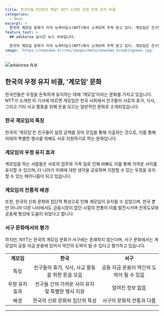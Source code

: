 ```yaml
---
title: 한국인들 5만원씩 매달! NYT 소개한 강한 우정 유지 비결
categories:
  - News
excerpt: >
  한국의 계모임 문화가 미국 뉴욕타임스(NYT)에서 소개되며 주목 받고 있다. 계모임은 친구들이 휴가와 식사를 위해 저축하는 것으로, 한국에서는 일반적인 문화로 자리잡았다. 이에 따라 교사와 주부로 이루어진 한 모임은 10년간 300만원 이상을 모아 지난해 가을에 부산으로 여행을 다녀왔다. 또한, 다른 이들은 매달 5만원씩 모아 고기를 먹거나 치맥을 즐겼으며, 인생의 중요한 순간에 서로 지원하는 등 더 많은 사람들이 굳은 우정을 유지하기 위해 계모임을 활용하고 있다. NYT는 계모임 문화가 한국의 신뢰 문화와 집단적 특성으로 인해 자리잡았으며, 이는 금융시장이 없던 시절에 이런 관행이 생겼다고 설명하고 있다.
feature_text: >
  ## adskorea 실시간 뉴스 속보입니다.

  한국의 계모임 문화가 미국 뉴욕타임스(NYT)에서 소개되며 주목 받고 있다. 계모임은 친구들이 휴가와 식사를 위해 저축하는 것으로, 한국에서는 일반적인 문화로 자리잡았다. 이에 따라 교사와 주부로 이루어진 한 모임은 10년간 300만원 이상을 모아 지난해 가을에 부산으로 여행을 다녀왔다. 또한, 다른 이들은 매달 5만원씩 모아 고기를 먹거나 치맥을 즐겼으며, 인생의 중요한 순간에 서로 지원하는 등 더 많은 사람들이 굳은 우정을 유지하기 위해 계모임을 활용하고 있다. NYT는 계모임 문화가 한국의 신뢰 문화와 집단적 특성으로 인해 자리잡았으며, 이는 금융시장이 없던 시절에 이런 관행이 생겼다고 설명하고 있다.
image: 'https://newsdao.kr/res/images/meta/newsdao_breakingnews.jpg'
---
```


<p><img src="https://newsdao.kr/res/images/meta/newsdao_breakingnews.jpg" alt="adskorea 속보" /></p>

<h2 data-ke-size="size26">한국의 우정 유지 비결, '계모임' 문화</h2>

<p data-ke-size="size16">한국인들은 우정을 돈독하게 유지하는 데에 '계모임'이라는 문화를 가지고 있습니다. NYT가 소개한 이 기사에 따르면 계모임은 한국 사회에서 친구들이 서로의 휴가, 식사, 그리고 기타 사교 활동을 위해 돈을 모으는 일반적인 문화로 소개되었습니다.</p>

<h3>한국 계모임의 특징</h3>

<p data-ke-size="size16">한국의 '계모임'은 친구들이 일정 금액을 모아 모임을 통해 지출하는 것으로, 이를 통해 미래의 특별한 행사를 위해도 서로 지원하기로 하는 문화입니다.</p>

<h3>계모임의 우정 유지 효과</h3>

<p data-ke-size="size16">계모임을 하는 사람들은 서로의 업무와 가족 일로 인해 바빠도 이를 통해 가까운 사이를 유지할 수 있으며, 더 나아가 미래에 대한 생각을 공유하며 지원할 수 있는 우정을 유지할 수 있는 메카니즘이 되고 있습니다.</p>

<h3>계모임의 전통적 배경</h3>

<p data-ke-size="size16">또한, 한국의 신뢰 문화와 집단적 특성으로 인해 계모임이 유지될 수 있었으며, 한국 뿐만 아니라 다른 나라에서도 금융시장이 없던 시절의 전통이 이를 발전시키며 친목도모와 공동체 형성에 도움이 되었다고 합니다.</p>

<h3>서구 문화에서의 평가</h3>

<p data-ke-size="size16">하지만, NYT는 한국의 계모임 문화가 서구에는 존재하지 않는다며, 서구 문화에서는 계모임이 공동 자금 운용에 있어서 약간의 도박이 될 수 있다고 평가하고 있습니다.</p>

<table>
<tbody>
<tr>
<td style="text-align: center; height: 17px;"><b>계모임</b></td>
<td style="text-align: center; height: 17px;"><b>한국</b></td>
<td style="text-align: center; height: 17px;"><b>서구</b></td>
</tr>
<tr>
<td style="text-align: center; height: 17px;">특징</td>
<td style="text-align: center; height: 17px;">친구들의 휴가, 식사, 사교 활동을 위한 돈을 모음</td>
<td style="text-align: center; height: 17px;">공동 자금 운용이 약간의 도박이 될 수 있음</td>
</tr>
<tr>
<td style="text-align: center; height: 17px;">우정 유지 효과</td>
<td style="text-align: center; height: 17px;">친구들 간의 가까운 사이 유지 및 특별한 행사 지원</td>
<td style="text-align: center; height: 17px;">알려진 정보 없음</td>
</tr>
<tr>
<td style="text-align: center; height: 17px;">배경</td>
<td style="text-align: center; height: 17px;">한국의 신뢰 문화와 집단적 특성</td>
<td style="text-align: center; height: 17px;">서구의 문화적 전통과 다름</td>
</tr>
</tbody>
</table>

<hr>

